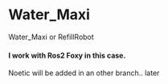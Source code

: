 # Water_Maxi
Water_Maxi or RefillRobot 

#### I work with Ros2 Foxy in this case. 

Noetic will be added in an other branch.. later
